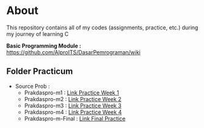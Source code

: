 # About
This repository contains all of my codes (assignments, practice, etc.) during my journey of learning C

**Basic Programming Module :** https://github.com/AlproITS/DasarPemrograman/wiki

## Folder Practicum
- Source Prob :
  * Prakdaspro-m1 : [Link Practice Week 1](https://www.hackerrank.com/contests/dp-c-m1-2021/challenges)
  * Prakdaspro-m2 : [Link Practice Week 2](https://www.hackerrank.com/contests/dp-c-m2-2021/challenges)
  * Prakdaspro-m3 : [Link Practice Week 3](https://www.hackerrank.com/contests/dp-c-m3-2021/challenges)
  * Prakdaspro-m4 : [Link Practice Week 4](https://www.hackerrank.com/contests/dp-c-m4-2021/challenges)
  * Prakdaspro-m-Final : [Link Final Practice](https://www.hackerrank.com/contests/dasprog-fp-2021/challenges)

